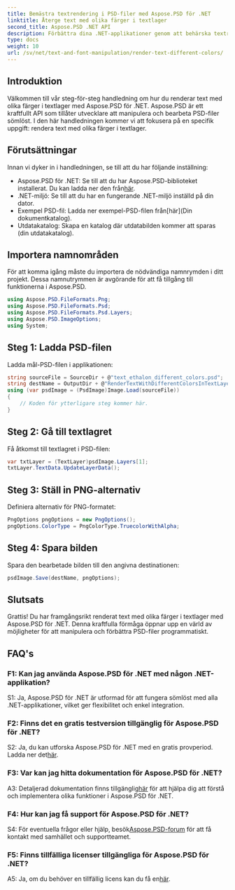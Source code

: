 ```yaml
---
title: Bemästra textrendering i PSD-filer med Aspose.PSD för .NET
linktitle: Återge text med olika färger i textlager
second_title: Aspose.PSD .NET API
description: Förbättra dina .NET-applikationer genom att behärska textrendering med olika färger i PSD-filer med Aspose.PSD. Höj dina designmöjligheter utan ansträngning.
type: docs
weight: 10
url: /sv/net/text-and-font-manipulation/render-text-different-colors/
---
```

## Introduktion
Välkommen till vår steg-för-steg handledning om hur du renderar text med olika färger i textlager med Aspose.PSD för .NET. Aspose.PSD är ett kraftfullt API som tillåter utvecklare att manipulera och bearbeta PSD-filer sömlöst. I den här handledningen kommer vi att fokusera på en specifik uppgift: rendera text med olika färger i textlager.
## Förutsättningar
Innan vi dyker in i handledningen, se till att du har följande inställning:
-  Aspose.PSD för .NET: Se till att du har Aspose.PSD-biblioteket installerat. Du kan ladda ner den från[här](https://releases.aspose.com/psd/net/).
- .NET-miljö: Se till att du har en fungerande .NET-miljö inställd på din dator.
-  Exempel PSD-fil: Ladda ner exempel-PSD-filen från[här](Din dokumentkatalog).
- Utdatakatalog: Skapa en katalog där utdatabilden kommer att sparas (din utdatakatalog).
## Importera namnområden
För att komma igång måste du importera de nödvändiga namnrymden i ditt projekt. Dessa namnutrymmen är avgörande för att få tillgång till funktionerna i Aspose.PSD.
```csharp
using Aspose.PSD.FileFormats.Png;
using Aspose.PSD.FileFormats.Psd;
using Aspose.PSD.FileFormats.Psd.Layers;
using Aspose.PSD.ImageOptions;
using System;
```
## Steg 1: Ladda PSD-filen
Ladda mål-PSD-filen i applikationen:
```csharp
string sourceFile = SourceDir + @"text_ethalon_different_colors.psd";
string destName = OutputDir + @"RenderTextWithDifferentColorsInTextLayer_out.png";
using (var psdImage = (PsdImage)Image.Load(sourceFile))
{
    // Koden för ytterligare steg kommer här.
}
```
## Steg 2: Gå till textlagret
Få åtkomst till textlagret i PSD-filen:
```csharp
var txtLayer = (TextLayer)psdImage.Layers[1];
txtLayer.TextData.UpdateLayerData();
```
## Steg 3: Ställ in PNG-alternativ
Definiera alternativ för PNG-formatet:
```csharp
PngOptions pngOptions = new PngOptions();
pngOptions.ColorType = PngColorType.TruecolorWithAlpha;
```
## Steg 4: Spara bilden
Spara den bearbetade bilden till den angivna destinationen:
```csharp
psdImage.Save(destName, pngOptions);
```
## Slutsats

Grattis! Du har framgångsrikt renderat text med olika färger i textlager med Aspose.PSD för .NET. Denna kraftfulla förmåga öppnar upp en värld av möjligheter för att manipulera och förbättra PSD-filer programmatiskt.

## FAQ's

### F1: Kan jag använda Aspose.PSD för .NET med någon .NET-applikation?

S1: Ja, Aspose.PSD för .NET är utformad för att fungera sömlöst med alla .NET-applikationer, vilket ger flexibilitet och enkel integration.

### F2: Finns det en gratis testversion tillgänglig för Aspose.PSD för .NET?

 S2: Ja, du kan utforska Aspose.PSD för .NET med en gratis provperiod. Ladda ner det[här](https://releases.aspose.com/).

### F3: Var kan jag hitta dokumentation för Aspose.PSD för .NET?

 A3: Detaljerad dokumentation finns tillgänglig[här](https://reference.aspose.com/psd/net/) för att hjälpa dig att förstå och implementera olika funktioner i Aspose.PSD för .NET.

### F4: Hur kan jag få support för Aspose.PSD för .NET?

 S4: För eventuella frågor eller hjälp, besök[Aspose.PSD-forum](https://forum.aspose.com/c/psd/34) för att få kontakt med samhället och supportteamet.

### F5: Finns tillfälliga licenser tillgängliga för Aspose.PSD för .NET?

 A5: Ja, om du behöver en tillfällig licens kan du få en[här](https://purchase.aspose.com/temporary-license/).